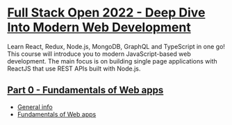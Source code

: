 # [Full Stack Open 2022 - Deep Dive Into Modern Web Development](https://fullstackopen.com/en/)

Learn React, Redux, Node.js, MongoDB, GraphQL and TypeScript in one go! This course will introduce you to modern JavaScript-based web development. The main focus is on building single page applications with ReactJS that use REST APIs built with Node.js.

## [Part 0 - Fundamentals of Web apps](https://fullstackopen.com/en/part0)

* [General info](https://fullstackopen.com/en/part0/general_info)
* [Fundamentals of Web apps](https://fullstackopen.com/en/part0/fundamentals_of_web_apps)